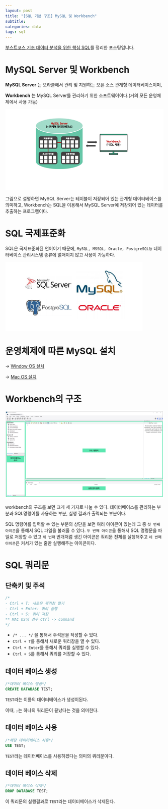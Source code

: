 ```yaml
---
layout: post
title: "[SQL 기본 구조] MySQL 및 Workbench"
subtitle:
categories: data
tags: sql
---
```


[부스트코스 기초 데이터 분석을 위한 핵심 SQL](https://www.boostcourse.org/ds102/joinLectures/114920)를 정리한 포스팅입니다.

# MySQL Server 및 Workbench

**MySQL Server** 는 오라클에서 관리 및 지원하는 오픈 소스 관계형 데이터베이스이며,

**Workbench** 는 MySQL Server를 관리하기 위한 소프트웨어이다.(거의 모든 운영체제에서 사용 가능)

![server&workbench](/assets/img/posts/server&workbench.png)

그림으로 설명하면 MySQL Server는 테이블이 저장되어 있는 관계형 데이터베이스를 의미하고, Workbench는 SQL을 이용해서 MySQL Server에 저장되어 있는 데이터를 추출하는 프로그램이다.

# SQL 국제표준화

SQL은 국제표준화된 언어이기 때문에, `MySQL, MSSQL, Oracle, PostgreSQL등` 데이터베이스 관리시스템 종류에 얽매이지 않고 사용이 가능하다.

![sql_kind](/assets/img/posts/sql_kind.png)

# 운영체제에 따른 MySQL 설치

-> [Window OS 설치](https://www.boostcourse.org/ds102/lecture/373285/?isDesc=false)

-> [Mac OS 설치](https://www.boostcourse.org/ds102/lecture/373286/?isDesc=false)

# Workbench의 구조

![workbench](/assets/img/posts/workbench.png)

workbench의 구조를 보면 크게 세 가지로 나눌 수 있다.
데이터베이스를 관리하는 부분과 SQL명령어를 사용하는 부분, 실행 결과가 출력되는 부분이다.

SQL 명령어를 입력할 수 있는 부분의 상단을 보면 여러 아이콘이 있는데 그 중 `첫 번째 아이콘`을 통해서 SQL 파일을 불러올 수 있다. `두 번째 아이콘`을 통해서 SQL 명령문을 파일로 저장할 수 있고 `세 번째` 번개처럼 생긴 아이콘은 쿼리문 전체를 실행해주고 `네 번째 아이콘`은 커서가 있는 줄만 실행해주는 아이콘이다.

# SQL 쿼리문

## 단축키 및 주석

```sql
/*
- Ctrl + T: 새로운 쿼리창 열기
- Ctrl + Enter: 쿼리 실행
- Ctrl + S: 쿼리 저장
** MAC OS의 경우 Ctrl -> command
*/
```

- `/* ... */` 을 통해서 주석문을 작성할 수 있다.
- `Ctrl + T`를 통해서 새로운 쿼리창을 열 수 있다.
- `Ctrl + Enter`를 통해서 쿼리를 실행할 수 있다.
- `Ctrl + S`를 통해서 쿼리를 저장할 수 있다.

## 데이터 베이스 생성

```sql
/*데이터 베이스 생성*/
CREATE DATABASE TEST;
```

`TEST`라는 이름의 데이터베이스가 생성이된다.

이때, `;`는 하나의 쿼리문이 끝났다는 것을 의미한다.

## 데이터 베이스 사용

```sql
/*해당 데이터베이스 사용*/
USE TEST;
```

`TEST`라는 데이터베이스를 사용하겠다는 의미의 쿼리문이다.

## 데이터 베이스 삭제

```sql
/*데이터 베이스 삭제*/
DROP DATABASE TEST;
```

이 쿼리문의 실행결과로 `TEST`라는 데이터베이스가 삭제된다.
